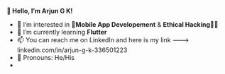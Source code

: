 **👋 Hello, I’m Arjun G K!**
- 👀 I’m interested in :iphone:**Mobile App Developement** & **Ethical Hacking**:male_detective:	
- 🌱 I’m currently learning **Flutter** 
- 📫 You can reach me on LinkedIn and here is my link ---> linkedin.com/in/arjun-g-k-336501223
- :boy: Pronouns: He/His
- 

<!---
ArjunGK22/ArjunGK22 is a ✨ special ✨ repository because its `README.md` (this file) appears on your GitHub profile.
You can click the Preview link to take a look at your changes.
--->

